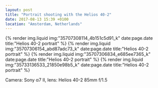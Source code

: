 ```yaml
---
layout: post
title: "Portrait shooting with the Helios 40-2"
date: 2017-08-13 15:39 +0100
location: "Amsterdam, Netherlands"
---
```


{% render img.liquid img:"35707308114_4b151c5d91_k" date:page.date title:"Helios 40-2 portrait" %}
{% render img.liquid img:"35707306154_abd87adc73_k" date:page.date title:"Helios 40-2 portrait" %}
{% render img.liquid img:"35707306834_e685ee7365_k" date:page.date title:"Helios 40-2 portrait" %}
{% render img.liquid img:"35733136533_21850e98b5_k" date:page.date title:"Helios 40-2 portrait" %}

Camera: Sony α7 II, lens: Helios 40-2 85mm f/1.5
